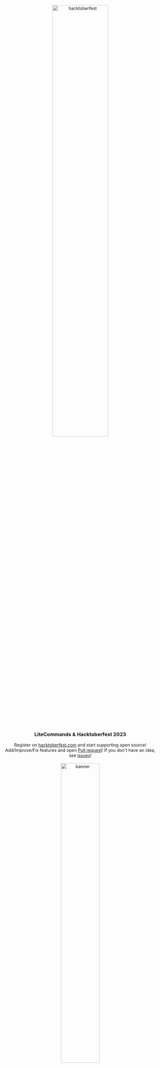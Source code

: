 
<div align="center"><img src="https://github.com/Rollczi/LiteCommands/assets/49173834/c3f218a0-268a-419d-899d-703ab0501ff0" alt="hacktoberfest" width="60%"/></div>
<div align="center"><h3>LiteCommands & Hacktoberfest 2023</h3></div>
<div align="center">Register on <a href="https://hacktoberfest.com/">hacktoberfest.com</a> and start supporting open source!</div>
<div align="center">Add/Improve/Fix features and open <a href="https://github.com/Rollczi/LiteCommands/pulls">Pull request</a>! If you don't have an idea, see  <a href="https://github.com/Rollczi/LiteCommands/issues">issues</a>!</div>
<br>
<div align="center"><img src="https://savemc.pl/files/litecommandsbanner.png" alt="banner" width="50%"/></div>

# ☄️ LiteCommands [![dependency](https://repo.panda-lang.org/api/badge/latest/releases/dev/rollczi/litecommands/core?color=53a2f9&name=LiteCommands)](https://repo.panda-lang.org/#/releases/dev/rollczi/litecommands) [![Donate](https://img.shields.io/badge/Donate-PayPal-green.svg)](https://www.paypal.com/paypalme/NDejlich) [![Discord](https://img.shields.io/discord/896933084983877662?color=8f79f4&label=Lite%20Discord)](https://img.shields.io/discord/896933084983877662?color=8f79f4&label=Lite%20Discord)

#### Command framework for Velocity, Bukkit, Paper, BungeeCord, Minestom, JDA and your other implementations.

#### Helpful links:
- [Support Discord](https://discord.gg/6cUhkj6uZJ)
- [GitHub issues](https://github.com/Rollczi/LiteCommands/issues)
- [Documentation](https://docs.rollczi.dev/)

#### Examples:
- [Bukkit Example](https://github.com/Rollczi/LiteCommands/tree/master/examples/bukkit)
- [Velocity Example](https://github.com/Rollczi/LiteCommands/tree/master/examples/velocity)
- [ChatGPT Example](https://github.com/Rollczi/LiteCommands/tree/master/examples/bukkit-chatgpt)
- [Bukkit (with Adventure Platform)](https://github.com/Rollczi/LiteCommands/tree/master/examples/bukkit-adventure-platform)

### Panda Repository ❤️
```kts
maven("https://repo.panda-lang.org/releases")
```
```xml
<repository>
    <id>panda-repository</id>
    <url>https://repo.panda-lang.org/releases</url>
</repository>
```

### Dependency
```kts
 implementation("dev.rollczi:{artifact}:3.0.0")
```
```xml
<dependency>
    <groupId>dev.rollczi</groupId>
    <artifactId>{artifact}</artifactId>
    <version>3.0.0</version>
</dependency>
```
`{artifact}` replace with [platform artifact](https://github.com/Rollczi/LiteCommands#platform-artifacts)

### First Simple Command
`/hello-world <name> <amount>`  
`/hello-world message <text...>`  

```java
@Command(name = "hello-world")
@Permission("dev.rollczi.helloworld")
public class HelloWorldCommand {

    @Execute
    public void command(@Context CommandSender sender, @Arg String name, @Arg int amount) {
        for (int i = 0; i < amount; i++) {
            sender.sendMessage("Hello " + name);
        }
    }
    
    @Execute(name = "message")
    public void subcommand(@Context CommandSender sender, @Join String text) {
        sender.sendMessage(text);
    }

}
```

Register your first command in plugin main class: (in this case for Bukkit)
```java
this.liteCommands = LiteBukkitFactory.builder("example-plugin")
    .commands(LiteCommandsAnnotations.of(
        new HelloWorldCommand()
    ))
    .build();
```

### Platform artifacts

| Artifact                  | Platform                      | Adventure Support |
|---------------------------|-------------------------------|-------------------|
| `litecommands-velocity`   | Velocity                      | yes               |
| `litecommands-bukkit`     | Bukkit, Spigot, Paper, Purpur | no                |
| `litecommands-bungeecord` | BungeeCord, Waterfall         | no                |
| `litecommands-minestom`   | Minestom                      | yes               |
| `litecommands-jda`        | JDA (Java Discord API)        | -                 |

### Extension artifacts
| Artifact                          | Extension          | For platforms                                                                            |
|-----------------------------------|--------------------|------------------------------------------------------------------------------------------|
| `litecommands-adventure`          | Adventure          | with [Native Adventure support](https://docs.advntr.dev/platform/native.html) e.g. Paper |
| `litecommands-adventure-platform` | Adventure Platform | with [Adventure Platform](https://docs.advntr.dev/platform/index.html) e.g. Bukkit       |
| `litecommands-chatgpt`            | ChatGPT OpenAI API | all                                                                                      |

### Add `-parameters` to your compiler to use all features of LiteCommands
Gradle KTS
```kotlin
tasks.withType<JavaCompile> {
    options.compilerArgs.add("-parameters")
}
```
Gradle
```groovy
tasks.withType(JavaCompile) {
    options.compilerArgs << "-parameters"
}
```
Maven
```xml
<plugin>
  <groupId>org.apache.maven.plugins</groupId>
  <artifactId>maven-compiler-plugin</artifactId>
  <version>3.11.0</version>
  <configuration>
    <compilerArgs>
      <arg>-parameters</arg>
    </compilerArgs>
  </configuration>
</plugin>
```

#### Dependencies used
- [panda-lang/expressible](https://github.com/panda-lang/expressible)
- [JetBrains/java-annotations](https://github.com/JetBrains/java-annotations)

#### Plugins that use LiteCommands:
- [EternalCore](https://github.com/EternalCodeTeam/EternalCore)
- [EternalCombat](https://github.com/EternalCodeTeam/EternalCombat)
- [ChatFormatter](https://github.com/EternalCodeTeam/ChatFormatter)
